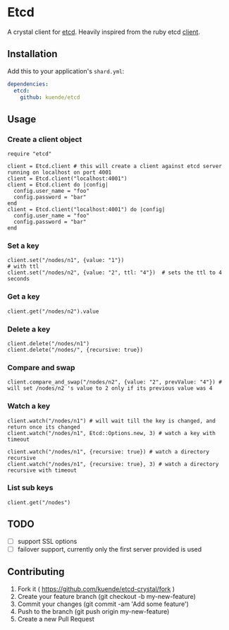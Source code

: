 # Etcd

A crystal client for [etcd](https://github.com/coreos/etcd). Heavily inspired from the ruby etcd [client](https://github.com/ranjib/etcd-ruby).

## Installation


Add this to your application's `shard.yml`:

```yaml
dependencies:
  etcd:
    github: kuende/etcd
```


## Usage

### Create a client object

```crystal
require "etcd"

client = Etcd.client # this will create a client against etcd server running on localhost on port 4001
client = Etcd.client("localhost:4001")
client = Etcd.client do |config|
  config.user_name = "foo"
  config.password = "bar"
end
client = Etcd.client("localhost:4001") do |config|
  config.user_name = "foo"
  config.password = "bar"
end
```

### Set a key

```crystal
client.set("/nodes/n1", {value: "1"})
# with ttl
client.set("/nodes/n2", {value: "2", ttl: "4"})  # sets the ttl to 4 seconds
```

### Get a key

```crystal
client.get("/nodes/n2").value
```

### Delete a key

```crystal
client.delete("/nodes/n1")
client.delete("/nodes/", {recursive: true})
```

### Compare and swap

```crystal
client.compare_and_swap("/nodes/n2", {value: "2", prevValue: "4"}) # will set /nodes/n2 's value to 2 only if its previous value was 4
```

### Watch a key

```crystal
client.watch("/nodes/n1") # will wait till the key is changed, and return once its changed
client.watch("/nodes/n1", Etcd::Options.new, 3) # watch a key with timeout

client.watch("/nodes/n1", {recursive: true}) # watch a directory recursive
client.watch("/nodes/n1", {recursive: true}, 3) # watch a directory recursive with timeout
```

### List sub keys

```crystal
client.get("/nodes")
```

## TODO

- [ ] support SSL options
- [ ] failover support, currently only the first server provided is used

## Contributing

1. Fork it ( https://github.com/kuende/etcd-crystal/fork )
2. Create your feature branch (git checkout -b my-new-feature)
3. Commit your changes (git commit -am 'Add some feature')
4. Push to the branch (git push origin my-new-feature)
5. Create a new Pull Request
